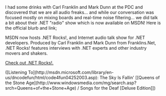 I had some drinks with Carl Franklin and Mark Dunn at the PDC and discovered that we are all audio freaks... and while our conversation was focused mostly on mixing boards and real-time noise filtering... we did talk a bit about their .NET "radio" show which is now available on MSDN!
Here is the official blurb and link;

MSDN now hosts .NET Rocks!, and Internet audio talk show for .NET developers. Produced by Carl Franklin and Mark Dunn from Franklins.Net, .NET Rocks! features interviews with .NET experts and other industry movers and shakers.

[Check out .NET Rocks!.](http://msdn.microsoft.com/dotnetrocks/) </ul>



<div class="media">
  ([Listening To](http://msdn.microsoft.com/library/en-us/dncodefun/html/code4fun04252003.asp): The Sky Is Fallin' [[Queens of the Stone Age](http://www.windowsmedia.com/mg/search.asp?srch=Queens+of+the+Stone+Age) / Songs for the Deaf [Deluxe Edition]])
</div>